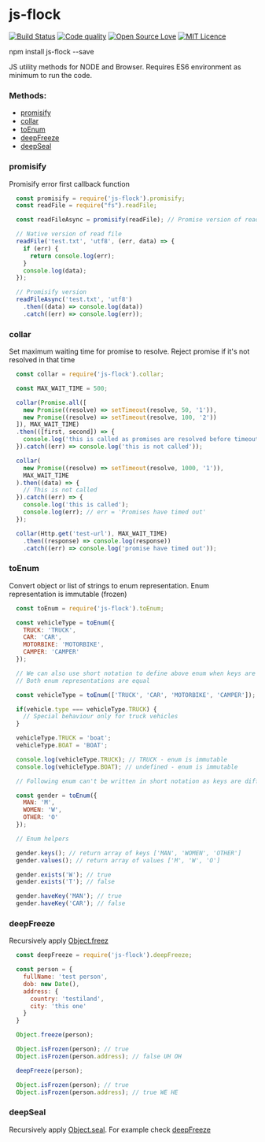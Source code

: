 # js-flock

[![Build Status](https://travis-ci.org/snovakovic/js-flock.svg?branch=master)](https://travis-ci.org/snovakovic/js-flock)
[![Code quality](https://api.codacy.com/project/badge/grade/fe5f8741eaed4c628bca3761c32c3b68)](https://www.codacy.com/app/snovakovic/js-flock/dashboard?bid=4653162)
[![Open Source Love](https://badges.frapsoft.com/os/v1/open-source.svg?v=103)](https://opensource.org/)
[![MIT Licence](https://badges.frapsoft.com/os/mit/mit.svg?v=103)](https://opensource.org/licenses/mit-license.php)

npm install js-flock --save

JS utility methods for NODE and Browser. Requires ES6 environment as minimum to run the code.

### Methods:

- [promisify](#promisify)
- [collar](#collar)
- [toEnum](#toenum)
- [deepFreeze](#deepfreeze)
- [deepSeal](#deepseal)

### promisify

Promisify error first callback function

```javascript
  const promisify = require('js-flock').promisify;
  const readFile = require("fs").readFile;

  const readFileAsync = promisify(readFile); // Promise version of read file

  // Native version of read file
  readFile('test.txt', 'utf8', (err, data) => {
    if (err) {
      return console.log(err);
    }
    console.log(data);
  });

  // Promisify version
  readFileAsync('test.txt', 'utf8')
    .then((data) => console.log(data))
    .catch((err) => console.log(err));
```

### collar

Set maximum waiting time for promise to resolve.
Reject promise if it's not resolved in that time

```javascript
  const collar = require('js-flock').collar;

  const MAX_WAIT_TIME = 500;

  collar(Promise.all([
    new Promise((resolve) => setTimeout(resolve, 50, '1')),
    new Promise((resolve) => setTimeout(resolve, 100, '2'))
  ]), MAX_WAIT_TIME)
  .then(([first, second]) => {
    console.log('this is called as promises are resolved before timeout')
  }).catch((err) => console.log('this is not called'));

  collar(
    new Promise((resolve) => setTimeout(resolve, 1000, '1')),
    MAX_WAIT_TIME
  ).then((data) => {
    // This is not called
  }).catch((err) => {
    console.log('this is called');
    console.log(err); // err = 'Promises have timed out'
  });

  collar(Http.get('test-url'), MAX_WAIT_TIME)
    .then((response) => console.log(response))
    .catch((err) => console.log('promise have timed out'));
```

### toEnum

Convert object or list of strings to enum representation. Enum representation is immutable (frozen)

```javascript
  const toEnum = require('js-flock').toEnum;

  const vehicleType = toEnum({
    TRUCK: 'TRUCK',
    CAR: 'CAR',
    MOTORBIKE: 'MOTORBIKE',
    CAMPER: 'CAMPER'
  });

  // We can also use short notation to define above enum when keys are equal to values.
  // Both enum representations are equal

  const vehicleType = toEnum(['TRUCK', 'CAR', 'MOTORBIKE', 'CAMPER']);

  if(vehicle.type === vehicleType.TRUCK) {
    // Special behaviour only for truck vehicles
  }

  vehicleType.TRUCK = 'boat';
  vehicleType.BOAT = 'BOAT';

  console.log(vehicleType.TRUCK); // TRUCK - enum is immutable
  console.log(vehicleType.BOAT); // undefined - enum is immutable

  // Following enum can't be written in short notation as keys are different then values

  const gender = toEnum({
    MAN: 'M',
    WOMEN: 'W',
    OTHER: 'O'
  });

  // Enum helpers

  gender.keys(); // return array of keys ['MAN', 'WOMEN', 'OTHER']
  gender.values(); // return array of values ['M', 'W', 'O']

  gender.exists('W'); // true
  gender.exists('T'); // false

  gender.haveKey('MAN'); // true
  gender.haveKey('CAR'); // false
```

### deepFreeze

Recursively apply [Object.freez](https://developer.mozilla.org/en-US/docs/Web/JavaScript/Reference/Global_Objects/Object/freeze)

```javascript
  const deepFreeze = require('js-flock').deepFreeze;

  const person = {
    fullName: 'test person',
    dob: new Date(),
    address: {
      country: 'testiland',
      city: 'this one'
    }
  }

  Object.freeze(person);

  Object.isFrozen(person); // true
  Object.isFrozen(person.address); // false UH OH

  deepFreeze(person);

  Object.isFrozen(person); // true
  Object.isFrozen(person.address); // true WE HE
```

### deepSeal

Recursively apply [Object.seal](https://developer.mozilla.org/en-US/docs/Web/JavaScript/Reference/Global_Objects/Object/seal).
For example check [deepFreeze](###deepFreeze)
